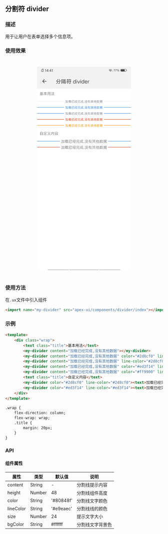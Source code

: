 ## 分割符 divider

### 描述

用于让用户在表单选择多个信息项。

### 使用效果

<div style="text-align: center;margin: 40px;"><img src="../assets/devider.jpg" alt="divider" style="width:300px" /></div>

### 使用方法

在`.ux`文件中引入组件

```html
<import name="my-divider" src="apex-ui/components/divider/index"></import>
```

### 示例

```html
<template>
    <div class="wrap">
        <text class="title">基本用法</text>
        <my-divider content="加载已经完成,没有其他数据"></my-divider>
        <my-divider content="加载已经完成,没有其他数据" color="#2d8cf0" line-color="#2d8cf0"></my-divider>
        <my-divider content="加载已经完成,没有其他数据" line-color="#2d8cf0"></my-divider>
        <my-divider content="加载已经完成,没有其他数据" color="#ed3f14" line-color="#ed3f14"></my-divider>
        <my-divider content="加载已经完成,没有其他数据" color="#ff9900" line-color="#ff9900"></my-divider>
        <text class="title">自定义内容</text>
        <my-divider color="#2d8cf0" line-color="#2d8cf0"><text>加载已经完成,没有其他数据</text></my-divider>
        <my-divider color="#ed3f14" line-color="#ed3f14"><text>加载已经完成,没有其他数据</text></my-divider>
    </div>
</template>
```

```less
.wrap {
    flex-direction: column;
    flex-wrap: wrap;
    .title {
        margin: 20px;
    }
}
```

### API

#### 组件属性

| 属性      | 类型   | 默认值    | 说明           |
| --------- | ------ | --------- | -------------- |
| content   | String | -         | 分割线提示内容 |
| height    | Number | 48        | 分割线组件高度 |
| color     | String | '#80848f' | 分割线文字颜色 |
| lineColor | String | '#e9eaec' | 分割线线的颜色 |
| size      | Number | 24        | 提示文字大小   |
| bgColor   | String | #ffffff   | 分割线文字背景色|
